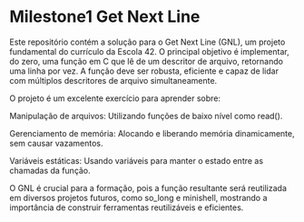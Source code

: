 # Milestone1 Get Next Line

Este repositório contém a solução para o Get Next Line (GNL), um projeto fundamental do currículo da Escola 42. O principal objetivo é implementar, do zero, uma função em C que lê de um descritor de arquivo, retornando uma linha por vez. A função deve ser robusta, eficiente e capaz de lidar com múltiplos descritores de arquivo simultaneamente.

O projeto é um excelente exercício para aprender sobre:

Manipulação de arquivos: Utilizando funções de baixo nível como read().

Gerenciamento de memória: Alocando e liberando memória dinamicamente, sem causar vazamentos.

Variáveis estáticas: Usando variáveis para manter o estado entre as chamadas da função.

O GNL é crucial para a formação, pois a função resultante será reutilizada em diversos projetos futuros, como so_long e minishell, mostrando a importância de construir ferramentas reutilizáveis e eficientes.
